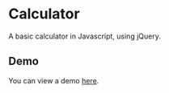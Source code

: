# Calculator
A basic calculator in Javascript, using jQuery.

## Demo
You can view a demo [here](https://vasilisg.github.io/Calculator/index).
